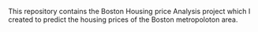 This repository contains the Boston Housing price Analysis project which I created to predict the housing prices of the Boston metropoloton area.
